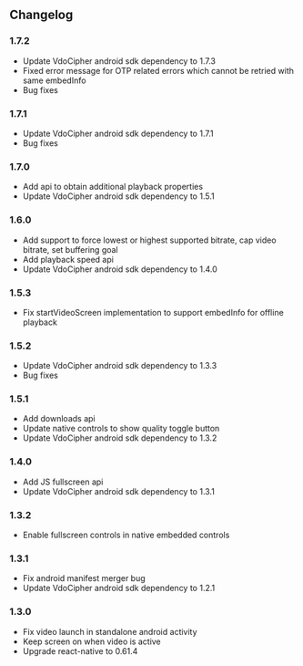 ## Changelog
### 1.7.2
* Update VdoCipher android sdk dependency to 1.7.3
* Fixed error message for OTP related errors which cannot be retried with same embedInfo
* Bug fixes

### 1.7.1
* Update VdoCipher android sdk dependency to 1.7.1
* Bug fixes

### 1.7.0
* Add api to obtain additional playback properties
* Update VdoCipher android sdk dependency to 1.5.1

### 1.6.0
* Add support to force lowest or highest supported bitrate, cap video bitrate, set buffering goal
* Add playback speed api
* Update VdoCipher android sdk dependency to 1.4.0

### 1.5.3
* Fix startVideoScreen implementation to support embedInfo for offline playback

### 1.5.2
* Update VdoCipher android sdk dependency to 1.3.3
* Bug fixes

### 1.5.1
* Add downloads api
* Update native controls to show quality toggle button
* Update VdoCipher android sdk dependency to 1.3.2

### 1.4.0
* Add JS fullscreen api
* Update VdoCipher android sdk dependency to 1.3.1

### 1.3.2
* Enable fullscreen controls in native embedded controls

### 1.3.1
* Fix android manifest merger bug
* Update VdoCipher android sdk dependency to 1.2.1

### 1.3.0
* Fix video launch in standalone android activity
* Keep screen on when video is active
* Upgrade react-native to 0.61.4
